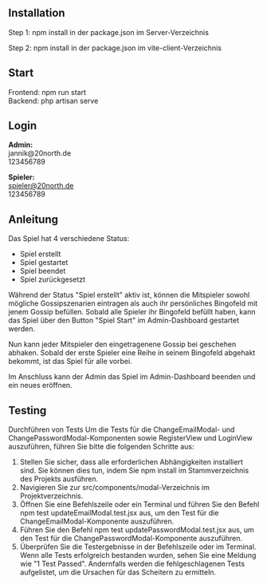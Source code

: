 <h2>Installation</h2>

Step 1:
npm install in der package.json im Server-Verzeichnis

Step 2:
npm install in der package.json im vite-client-Verzeichnis

<h2>Start</h2>
Frontend: npm run start<br/>
Backend: php artisan serve

<h2>Login</h2>
<b>Admin:</b><br/>
jannik@20north.de <br/>
123456789
<br/>

<b>Spieler:</b><br/>
spieler@20north.de <br/>
123456789

<h2>Anleitung</h2>
<p>Das Spiel hat 4 verschiedene Status:</p>
<ul>
<li>Spiel erstellt</li>
<li>Spiel gestartet</li>
<li>Spiel beendet</li>
<li>Spiel zurückgesetzt</li>
</ul>
<p>Während der Status "Spiel erstellt" aktiv ist, können die Mitspieler sowohl mögliche Gossipszenarien eintragen als auch ihr persönliches Bingofeld mit jenem Gossip befüllen. Sobald alle Spieler ihr Bingofeld befüllt haben, kann das Spiel über den Button "Spiel Start" im Admin-Dashboard gestartet werden.</p>
<p>Nun kann jeder Mitspieler den eingetragenene Gossip bei geschehen abhaken. Sobald der erste Spieler eine Reihe in seinem Bingofeld abgehakt bekommt, ist das Spiel für alle vorbei.</p>
<p>Im Anschluss kann der Admin das Spiel im Admin-Dashboard beenden und ein neues eröffnen.</p>

<h2>Testing</h2>

<p>Durchführen von Tests
Um die Tests für die ChangeEmailModal- und ChangePasswordModal-Komponenten sowie RegisterView und LoginView auszuführen, führen Sie bitte die folgenden Schritte aus:

<ol>
<li>
Stellen Sie sicher, dass alle erforderlichen Abhängigkeiten installiert sind. Sie können dies tun, indem Sie npm install im Stammverzeichnis des Projekts ausführen.
</li>
<li>
Navigieren Sie zur src/components/modal-Verzeichnis im Projektverzeichnis.
</li>
<li>
Öffnen Sie eine Befehlszeile oder ein Terminal und führen Sie den Befehl npm test updateEmailModal.test.jsx aus, um den Test für die ChangeEmailModal-Komponente auszuführen.
</li>
<li>
Führen Sie den Befehl npm test updatePasswordModal.test.jsx aus, um den Test für die ChangePasswordModal-Komponente auszuführen.
</li>
<li>
Überprüfen Sie die Testergebnisse in der Befehlszeile oder im Terminal. Wenn alle Tests erfolgreich bestanden wurden, sehen Sie eine Meldung wie "1 Test Passed". Andernfalls werden die fehlgeschlagenen Tests aufgelistet, um die Ursachen für das Scheitern zu ermitteln.</p>
</li>
</ol>




